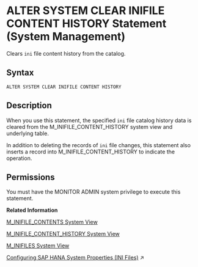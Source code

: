 <!-- loiofb097f2620c645d18064ce6b93c24a1e -->

# ALTER SYSTEM CLEAR INIFILE CONTENT HISTORY Statement \(System Management\)

Clears `ini` file content history from the catalog.



<a name="loiofb097f2620c645d18064ce6b93c24a1e__sql_alter_system_clear_traces_1sql_alter_system_clear_traces_syntax"/>

## Syntax

```
ALTER SYSTEM CLEAR INIFILE CONTENT HISTORY
```



<a name="loiofb097f2620c645d18064ce6b93c24a1e__sql_alter_system_clear_traces_1sql_alter_system_clear_traces_description"/>

## Description

When you use this statement, the specified `ini` file catalog history data is cleared from the M\_INIFILE\_CONTENT\_HISTORY system view and underlying table.

In addition to deleting the records of `ini` file changes, this statement also inserts a record into M\_INIFILE\_CONTENT\_HISTORY to indicate the operation.



<a name="loiofb097f2620c645d18064ce6b93c24a1e__section_qns_lgd_fcb"/>

## Permissions

You must have the MONITOR ADMIN system privilege to execute this statement.

**Related Information**  


[M\_INIFILE\_CONTENTS System View](../../020-System-Views-Reference/022-Monitoring-Views/m-inifile-contents-system-view-20b16a7.md "Provides configuration information from INI files.")

[M\_INIFILE\_CONTENT\_HISTORY System View](../../020-System-Views-Reference/022-Monitoring-Views/m-inifile-content-history-system-view-a42a0b8.md "Provides change history information for configuration (ini) files.")

[M\_INIFILES System View](../../020-System-Views-Reference/022-Monitoring-Views/m-inifiles-system-view-20b18dc.md "Provides information about all configuration files.")

[Configuring SAP HANA System Properties (INI Files)](https://help.sap.com/viewer/f9c5015e72e04fffa14d7d4f7267d897/2023_4_QRC/en-US/3f1a6a7dc31049409e1a9f9108d73d51.html "An SAP HANA database has several configuration (*.ini) files that contain properties for configuring the database and services.") :arrow_upper_right:

